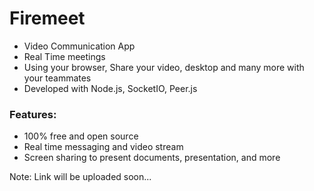 # Firemeet
- Video Communication App
- Real Time meetings 
- Using your browser, Share your video, desktop and many more with your teammates
- Developed with Node.js, SocketIO, Peer.js

### Features:
- 100% free and open source
- Real time messaging and video stream
- Screen sharing to present documents, presentation, and more

Note: Link will be uploaded soon...
